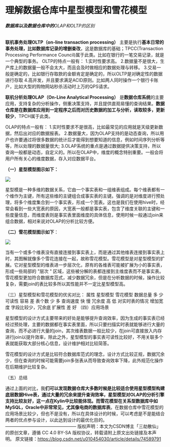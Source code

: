 # 理解数据仓库中星型模型和雪花模型

###### **数据库以及数据仓库中的**OLAP和OLTP的区别

**联机事务处理OLTP（on-line transaction processing）** 主要是执行**基本日常的事务处理，比如数据库记录的增删查改**，这是数据库的基础；TPCC(Transaction Processing Performance Council)属于此类。比如在银行的一笔交易记录，就是一个典型的事务。
OLTP的特点一般有：
1.实时性要求高。
2.数据量不是很大，生产库上的数据量一般不会太大，而且会及时做相应的数据处理与转移。
3.交易一般是确定的，比如银行存取款的金额肯定是确定的，所以OLTP是对确定性的数据进行存取
4.高并发，并且要求满足ACID原则。比如两人同时操作一个银行卡账户，比如大型的购物网站秒杀活动时上万的QPS请求。

**联机分析处理OLAP（On-Line Analytical Processing）** 是**数据仓库系统**的主要应用，支持复杂的分析操作，侧重决策支持，并且提供直观易懂的查询结果。**数据仓库是在数据库应用到一定程序之后而对历史数据的加工与分析，读取较多，更新较少**，TPCH属于此类。

OLAP的特点一般有：
1.实时性要求不是很高，比如最常见的应用就是天级更新数据，然后出对应的数据报表。
2.数据量大，因为OLAP支持的是动态查询，所以用户也许要通过将很多数据的统计后才能得到想要知道的信息，例如时间序列分析等等，所以处理的数据量很大;
3.OLAP系统的重点是通过数据提供决策支持，所以查询一般都是动态，自定义的。所以在OLAP中，维度的概念特别重要。一般会将用户所有关心的维度数据，存入对应数据平台。

**（一）星型模型图示如下：**

![](C:\article\1345516634_6388.JPG)





星型模是一种多维的数据关系，它由一个事实表和一组维表组成。每个维表都有一个维作为主键，所有这些维的主键组合成事实表的主键。强调的是对维度进行预处理，将多个维度集合到一个事实表，形成一个宽表。这也是我们在使用hive时，经常会看到一些大宽表的原因，大宽表一般都是事实表，包含了维度关联的主键和一些度量信息，而维度表则是事实表里面维度的具体信息，使用时候一般通过join来组合数据，相对来说对OLAP的分析比较方便。

**（二）雪花模型图示如下**： 

![](C:\article\1345516734_4305.JPG)



当有一个或多个维表没有直接连接到事实表上，而是通过其他维表连接到事实表上时，其图解就像多个雪花连接在一起，故称雪花模型。雪花模型是对星型模型的扩展。它对星型模型的维表进一步层次化，原有的各维表可能被扩展为小的事实表，形成一些局部的 "层次 " 区域，这些被分解的表都连接到主维度表而不是事实表。雪花模型更加符合数据库范式，减少数据冗余，但是在分析数据的时候，操作比较复杂，需要join的表比较多所以其性能并不一定比星型模型高。

（三）星型模型和雪花模型的优劣对比：
属性	星型模型	雪花模型
数据总量	多	少
可读性	容易	差
表个数	少	多
查询速度	快	慢
冗余度	高	低
对实时表的情况	增加宽度	字段比较少，冗余底
扩展性	差	好
（四）应用场景

星型模型的设计方式主要带来的好处是能够提升查询效率，因为生成的事实表已经经过预处理，主要的数据都在事实表里面，所以只要扫描实时表就能够进行大量的查询，而不必进行大量的join，其次维表数据一般比较少，在join可直接放入内存进行join以提升效率，除此之外，星型模型的事实表可读性比较好，不用关联多个表就能获取大部分核心信息，设计维护相对比较简答。

雪花模型的设计方式是比较符合数据库范式的理念，设计方式比较正规，数据冗余少，但在查询的时候可能需要join多张表从而导致查询效率下降，此外规范化操作在后期维护比较复杂。

（五）总结

通过上面的对比，我**们可以发现数据仓库大多数时候是比较适合使用星型模型构建底层数据Hive表，通过大量的冗余来提升查询效率，星型模型对OLAP的分析引擎支持比较友好，这一点在Kylin中比较能体现。**而**雪花模型在关系型数据库中如MySQL，Oracle中非常常见，尤其像电商的数据库表**。在数据仓库中雪花模型的应用场景比较少，但也不是没有，所以在具体设计的时候，可以考虑是不是能结合两者的优点参与设计，以此达到设计的最优化目的。
————————————————
版权声明：本文为CSDN博主「三劫散仙」的原创文章，遵循 CC 4.0 BY-SA 版权协议，转载请附上原文出处链接及本声明。
原文链接：https://blog.csdn.net/u010454030/article/details/74589791